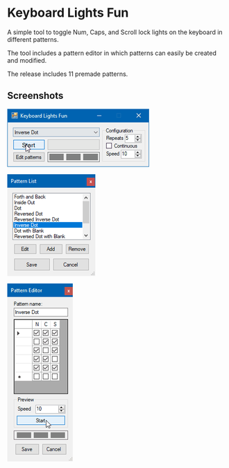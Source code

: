 # Keyboard Lights Fun

A simple tool to toggle Num, Caps, and Scroll lock lights on the keyboard in different patterns.

The tool includes a pattern editor in which patterns can easily be created and modified.

The release includes 11 premade patterns.

## Screenshots

![Main Screen](media/main.gif)

![List Screen](media/list.png)

![Editor Screen](media/editor.gif)
